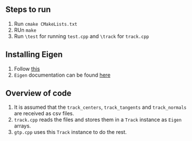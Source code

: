 ## Steps to run
  1. Run `cmake CMakeLists.txt`
  2. RUn `make`
  3. Run `\test` for running `test.cpp` and `\track` for `track.cpp`

## Installing Eigen
  1. Follow [this](https://eigen.tuxfamily.org/dox/GettingStarted.html)
  2. `Eigen` documentation can be found [here](https://eigen.tuxfamily.org/dox/group__TutorialMatrixClass.html)

## Overview of code
  1. It is assumed that the `track_centers`, `track_tangents` and `track_normals` are received as csv files.
  2. `track.cpp` reads the files and stores them in a `Track` instance as `Eigen` arrays.
  3. `gtp.cpp` uses this `Track` instance to do the rest.
